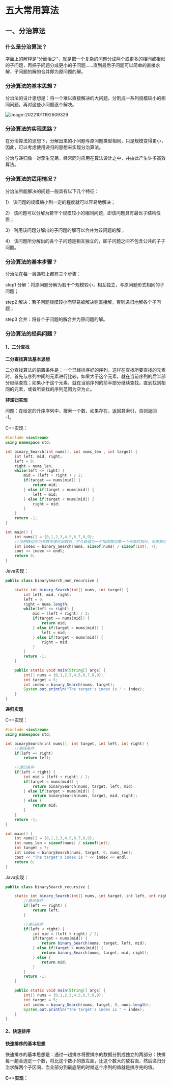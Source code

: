 # 五大常用算法



## 一、分治算法

### 什么是分治算法？

字面上的解释是“分而治之”，就是把一个复杂的问题分成两个或更多的相同或相似的子问题，再把子问题分成更小的子问题……直到最后子问题可以简单的直接求解，子问题的解的合并即为原问题的解。



### 分治算法的基本思想？

分治法的设计思想是：将一个难以直接解决的大问题，分割成一系列规模较小的相同问题，再对这些小问题逐个解决。

![image-20221011192609329](https://yvling-typora-image-1257337367.cos.ap-nanjing.myqcloud.com/typora/image-20221011192609329.png)



### 分治算法的实现思路？

在分治算法的思想下，分解出来的小问题与原问题类型相同，只是规模变得更小，因此，可以考虑使用递归的思想来实现分治算法。

分治与递归像一对孪生兄弟，经常同时应用在算法设计之中，并由此产生许多高效算法。



### 分治算法的适用情况？

分治法所能解决的问题一般具有以下几个特征：

1） 该问题的规模缩小到一定的程度就可以容易地解决；

2） 该问题可以分解为若干个规模较小的相同问题，即该问题具有最优子结构性质；

3） 利用该问题分解出的子问题的解可以合并为该问题的解；

4） 该问题所分解出的各个子问题是相互独立的，即子问题之间不包含公共的子子问题。



### 分治算法的基本步骤？

分治法在每一层递归上都有三个步骤：

step1 分解：将原问题分解为若干个规模较小，相互独立，与原问题形式相同的子问题；

step2 解决：若子问题规模较小而容易被解决则直接解，否则递归地解各个子问题；

step3 合并：将各个子问题的解合并为原问题的解。



### 分治算法的经典问题？

#### 1、二分查找



**二分查找算法基本思想** 

二分查找算法的前置条件是：一个已经排序好的序列。这样在查找所要查找的元素时，首先与序列中间的元素进行比较，如果大于这个元素，就在当前序列的后半部分继续查找；如果小于这个元素，就在当前序列的前半部分继续查找，直到找到相同的元素，或者所查找的序列范围为空为止。



**非递归实现**

问题：在给定的升序序列中，搜索一个数，如果存在，返回其索引，否则返回 -1。

C++实现：

```c++
#include <iostream>
using namespace std;

int binary_Search(int nums[], int nums_len , int target) {
    int left, mid, right;
    left = 0;
    right = nums_len;
    while(left <= right) {
        mid = (left + right ) / 2;
        if(target == nums[mid]) {
            return mid;
        } else if(target > nums[mid]) {
            left = mid;
        } else if(target < nums[mid]) {
            right = mid;
        }
    }
    return -1;
}

int main() {
    int nums[] = {0,1,2,3,4,5,6,7,8,9};
    //当把数组作为参数传递给函数时，它会衰退为一个指向数组第一个元素的指针，丢失数组的长度信息，所以数组的长度必须在传入函数前计算好
    int index = binary_Search(nums, sizeof(nums) / sizeof(int), 7);
    cout << index << endl;
    return 0;
}
```

Java实现：

```java
public class binarySearch_non_recursive {

    static int binary_Search(int[] nums, int target) {
        int left, mid, right;
        left = 0;
        right = nums.length;
        while(left <= right) {
            mid = (left + right) / 2;
            if(target == nums[mid]) {
                return mid;
            } else if(target > nums[mid]) {
                left = mid;
            } else if(target < nums[mid]) {
                right = mid;
            }
        }
        return -1;
    }

    public static void main(String[] args) {
        int[] nums = {0,1,2,3,4,5,6,7,8,9};
        int target = 5;
        int index = binary_Search(nums, target);
        System.out.println("The target's index is " + index);
    }
}
```



**递归实现**

C++实现：

```c++
#include <iostream>
using namespace std;

int binarySearch(int nums[], int target, int left, int right) {
    //基线条件
    if(left == right)
        return left;
    
    //递归条件
    if(left < right) {
        int mid = (left + right) / 2;
        if(target < nums[mid]) {
            return binarySearch(nums, target, left, mid);
        } else if(target > nums[mid]) {
            return binarySearch(nums, target, mid, right);
        } else {
            return mid;
        }
    }
    return -1;
}

int main() {
    int nums[] = {0,1,2,3,4,5,6,7,8,9};
    int nums_len = sizeof(nums) / sizeof(int);
    int target = 7;
    int index = binarySearch(nums, target, 0, nums_len);
    cout << "The target's index is " << index << endl;
    return 0;
}
```



Java实现：

```java
public class binarySearch_recursive {

    static int binary_Search(int[] nums, int target, int left, int right) {
        //基线条件
        if(left == right) {
            return left;
        }

        //递归条件
        if(left < right) {
            int mid = (left + right) / 2;
            if(target < nums[mid]) {
                return binary_Search(nums, target, left, mid);
            } else if(target > nums[mid]) {
                return binary_Search(nums, target, mid, right);
            } else {
                return mid;
            }
        }
        return -1;
    }

    public static void main(String[] args) {
        int[] nums = {0,1,2,3,4,5,6,7,8,9};
        int target = 5;
        int index = binary_Search(nums, target, 0, nums.length);
        System.out.println("The target's index is " + index);
    }
}
```





#### 2、快速排序



**快速排序的基本思想**

快速排序的基本思想是：通过一趟排序将要排序的数据分割成独立的两部分：快排每一趟会选定一个数，将比这个数小的放左面，比这个数大的放右面，然后递归分治求解两个子区间，当全部分到最底层的时候这个序列的值就是排序完的值。



**C++实现：**

```

```













